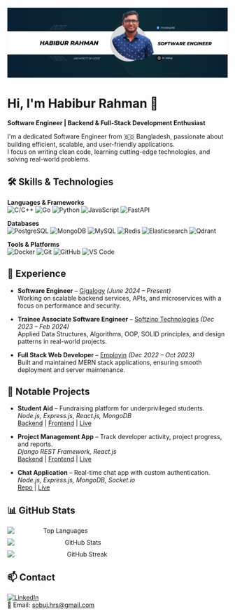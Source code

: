 ![Banner](assets/new-banner-1.jpg)

# Hi, I'm Habibur Rahman 👋
**Software Engineer | Backend & Full-Stack Development Enthusiast**

I'm a dedicated Software Engineer from 🇧🇩 Bangladesh, passionate about building efficient, scalable, and user-friendly applications.  
I focus on writing clean code, learning cutting-edge technologies, and solving real-world problems.



## 🛠️ Skills & Technologies

**Languages & Frameworks**  
![C/C++](https://img.shields.io/badge/C/C++-00599C?style=flat-square&logo=cplusplus&logoColor=white)
![Go](https://img.shields.io/badge/Go-00ADD8?style=flat-square&logo=go&logoColor=white)
![Python](https://img.shields.io/badge/Python-3776AB?style=flat-square&logo=python&logoColor=white)
![JavaScript](https://img.shields.io/badge/JavaScript-F7DF1E?style=flat-square&logo=javascript&logoColor=black)
![FastAPI](https://img.shields.io/badge/FastAPI-009688?style=flat-square&logo=fastapi&logoColor=white)

**Databases**  
![PostgreSQL](https://img.shields.io/badge/PostgreSQL-316192?style=flat-square&logo=postgresql&logoColor=white)
![MongoDB](https://img.shields.io/badge/MongoDB-47A248?style=flat-square&logo=mongodb&logoColor=white)
![MySQL](https://img.shields.io/badge/MySQL-4479A1?style=flat-square&logo=mysql&logoColor=white)
![Redis](https://img.shields.io/badge/Redis-DC382D?style=flat-square&logo=redis&logoColor=white)
![Elasticsearch](https://img.shields.io/badge/Elasticsearch-005571?style=flat-square&logo=elasticsearch&logoColor=white)
![Qdrant](https://img.shields.io/badge/Qdrant-314F7D?style=flat-square&logoColor=white)



**Tools & Platforms**  
![Docker](https://img.shields.io/badge/Docker-2496ED?style=flat-square&logo=docker&logoColor=white)
![Git](https://img.shields.io/badge/Git-F05032?style=flat-square&logo=git&logoColor=white)
![GitHub](https://img.shields.io/badge/GitHub-181717?style=flat-square&logo=github&logoColor=white)
![VS Code](https://img.shields.io/badge/VS%20Code-007ACC?style=flat-square&logo=visual-studio-code&logoColor=white)



## 💼 Experience

- **Software Engineer** – [Gigalogy](https://gigalogy.com/) _(June 2024 – Present)_  
  Working on scalable backend services, APIs, and microservices with a focus on performance and security.

- **Trainee Associate Software Engineer** – [Softzino Technologies](https://softzino.com/) _(Dec 2023 – Feb 2024)_  
  Applied Data Structures, Algorithms, OOP, SOLID principles, and design patterns in real-world projects.

- **Full Stack Web Developer** – [Employin](https://employin.co/) _(Dec 2022 – Oct 2023)_  
  Built and maintained MERN stack applications, ensuring smooth deployment and server maintenance.



## 🚀 Notable Projects

- **Student Aid** – Fundraising platform for underprivileged students.  
  _Node.js, Express.js, React.js, MongoDB_  
  [Backend](https://github.com/hr-sobuj/student-aid-api) | [Frontend](https://github.com/hr-sobuj/student-aid-frontend) | [Live](https://student-aid-frontend-gilt.vercel.app/)

- **Project Management App** – Track developer activity, project progress, and reports.  
  _Django REST Framework, React.js_  
  [Backend](https://github.com/hr-sobuj/project-management-api) | [Frontend](https://github.com/hr-sobuj/project-management-frontend) | [Live](https://project-management-frontend-two.vercel.app/)

- **Chat Application** – Real-time chat app with custom authentication.  
  _Node.js, Express.js, MongoDB, Socket.io_  
  [Repo](https://github.com/hr-sobuj/chat-application) | [Live](http://chat-application.hrsobuj.com/)



## 📊 GitHub Stats

<!-- ![Top Languages](https://github-readme-stats.vercel.app/api/top-langs/?username=hr-sobuj&layout=compact&theme=radical)  
![GitHub Stats](https://github-readme-stats.vercel.app/api?username=hr-sobuj&show_icons=true&theme=radical)  
![GitHub Streak](https://github-readme-streak-stats.herokuapp.com/?user=hr-sobuj&theme=radical) -->
<p align="center" style="display: flex; justify-content: left; gap: 10px; flex-wrap: wrap;">
  <img src="https://github-readme-stats.vercel.app/api/top-langs/?username=hr-sobuj&layout=compact&theme=radical" alt="Top Languages" width="250" />
  <img src="https://github-readme-stats.vercel.app/api?username=hr-sobuj&show_icons=true&theme=radical" alt="GitHub Stats" width="330" />
  <img src="https://github-readme-streak-stats.herokuapp.com/?user=hr-sobuj&theme=radical" alt="GitHub Streak" width="349" />
</p>



## 📫 Contact

[![LinkedIn](https://img.shields.io/badge/LinkedIn-0A66C2?style=flat-square&logo=linkedin&logoColor=white)](https://www.linkedin.com/in/hr-sobuj/)  
📧 Email: [sobuj.hrs@gmail.com](mailto:sobuj.hrs@gmail.com)


